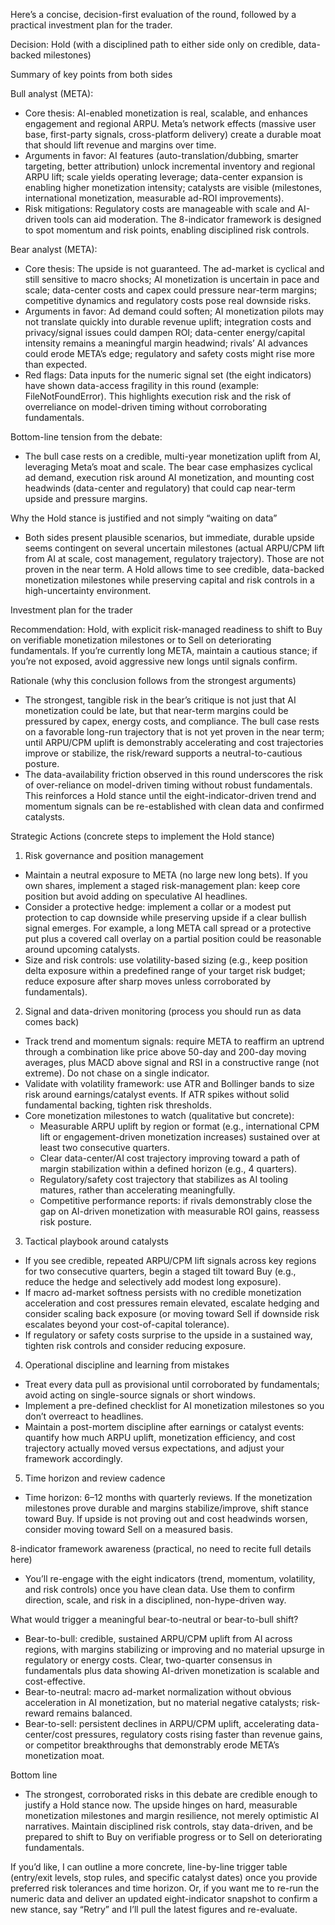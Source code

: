 Here’s a concise, decision-first evaluation of the round, followed by a practical investment plan for the trader.

Decision: Hold (with a disciplined path to either side only on credible, data-backed milestones)

Summary of key points from both sides

Bull analyst (META):
- Core thesis: AI-enabled monetization is real, scalable, and enhances engagement and regional ARPU. Meta’s network effects (massive user base, first-party signals, cross-platform delivery) create a durable moat that should lift revenue and margins over time.
- Arguments in favor: AI features (auto-translation/dubbing, smarter targeting, better attribution) unlock incremental inventory and regional ARPU lift; scale yields operating leverage; data-center expansion is enabling higher monetization intensity; catalysts are visible (milestones, international monetization, measurable ad-ROI improvements).
- Risk mitigations: Regulatory costs are manageable with scale and AI-driven tools can aid moderation. The 8-indicator framework is designed to spot momentum and risk points, enabling disciplined risk controls.

Bear analyst (META):
- Core thesis: The upside is not guaranteed. The ad-market is cyclical and still sensitive to macro shocks; AI monetization is uncertain in pace and scale; data-center costs and capex could pressure near-term margins; competitive dynamics and regulatory costs pose real downside risks.
- Arguments in favor: Ad demand could soften; AI monetization pilots may not translate quickly into durable revenue uplift; integration costs and privacy/signal issues could dampen ROI; data-center energy/capital intensity remains a meaningful margin headwind; rivals’ AI advances could erode META’s edge; regulatory and safety costs might rise more than expected.
- Red flags: Data inputs for the numeric signal set (the eight indicators) have shown data-access fragility in this round (example: FileNotFoundError). This highlights execution risk and the risk of overreliance on model-driven timing without corroborating fundamentals.

Bottom-line tension from the debate:
- The bull case rests on a credible, multi-year monetization uplift from AI, leveraging Meta’s moat and scale. The bear case emphasizes cyclical ad demand, execution risk around AI monetization, and mounting cost headwinds (data-center and regulatory) that could cap near-term upside and pressure margins.

Why the Hold stance is justified and not simply “waiting on data”
- Both sides present plausible scenarios, but immediate, durable upside seems contingent on several uncertain milestones (actual ARPU/CPM lift from AI at scale, cost management, regulatory trajectory). Those are not proven in the near term. A Hold allows time to see credible, data-backed monetization milestones while preserving capital and risk controls in a high-uncertainty environment.

Investment plan for the trader

Recommendation: Hold, with explicit risk-managed readiness to shift to Buy on verifiable monetization milestones or to Sell on deteriorating fundamentals. If you’re currently long META, maintain a cautious stance; if you’re not exposed, avoid aggressive new longs until signals confirm.

Rationale (why this conclusion follows from the strongest arguments)
- The strongest, tangible risk in the bear’s critique is not just that AI monetization could be late, but that near-term margins could be pressured by capex, energy costs, and compliance. The bull case rests on a favorable long-run trajectory that is not yet proven in the near term; until ARPU/CPM uplift is demonstrably accelerating and cost trajectories improve or stabilize, the risk/reward supports a neutral-to-cautious posture.
- The data-availability friction observed in this round underscores the risk of over-reliance on model-driven timing without robust fundamentals. This reinforces a Hold stance until the eight-indicator-driven trend and momentum signals can be re-established with clean data and confirmed catalysts.

Strategic Actions (concrete steps to implement the Hold stance)

1) Risk governance and position management
- Maintain a neutral exposure to META (no large new long bets). If you own shares, implement a staged risk-management plan: keep core position but avoid adding on speculative AI headlines.
- Consider a protective hedge: implement a collar or a modest put protection to cap downside while preserving upside if a clear bullish signal emerges. For example, a long META call spread or a protective put plus a covered call overlay on a partial position could be reasonable around upcoming catalysts.
- Size and risk controls: use volatility-based sizing (e.g., keep position delta exposure within a predefined range of your target risk budget; reduce exposure after sharp moves unless corroborated by fundamentals).

2) Signal and data-driven monitoring (process you should run as data comes back)
- Track trend and momentum signals: require META to reaffirm an uptrend through a combination like price above 50-day and 200-day moving averages, plus MACD above signal and RSI in a constructive range (not extreme). Do not chase on a single indicator.
- Validate with volatility framework: use ATR and Bollinger bands to size risk around earnings/catalyst events. If ATR spikes without solid fundamental backing, tighten risk thresholds.
- Core monetization milestones to watch (qualitative but concrete):
  - Measurable ARPU uplift by region or format (e.g., international CPM lift or engagement-driven monetization increases) sustained over at least two consecutive quarters.
  - Clear data-center/AI cost trajectory improving toward a path of margin stabilization within a defined horizon (e.g., 4 quarters).
  - Regulatory/safety cost trajectory that stabilizes as AI tooling matures, rather than accelerating meaningfully.
  - Competitive performance reports: if rivals demonstrably close the gap on AI-driven monetization with measurable ROI gains, reassess risk posture.

3) Tactical playbook around catalysts
- If you see credible, repeated ARPU/CPM lift signals across key regions for two consecutive quarters, begin a staged tilt toward Buy (e.g., reduce the hedge and selectively add modest long exposure).
- If macro ad-market softness persists with no credible monetization acceleration and cost pressures remain elevated, escalate hedging and consider scaling back exposure (or moving toward Sell if downside risk escalates beyond your cost-of-capital tolerance).
- If regulatory or safety costs surprise to the upside in a sustained way, tighten risk controls and consider reducing exposure.

4) Operational discipline and learning from mistakes
- Treat every data pull as provisional until corroborated by fundamentals; avoid acting on single-source signals or short windows.
- Implement a pre-defined checklist for AI monetization milestones so you don’t overreact to headlines.
- Maintain a post-mortem discipline after earnings or catalyst events: quantify how much ARPU uplift, monetization efficiency, and cost trajectory actually moved versus expectations, and adjust your framework accordingly.

5) Time horizon and review cadence
- Time horizon: 6–12 months with quarterly reviews. If the monetization milestones prove durable and margins stabilize/improve, shift stance toward Buy. If upside is not proving out and cost headwinds worsen, consider moving toward Sell on a measured basis.

8-indicator framework awareness (practical, no need to recite full details here)
- You’ll re-engage with the eight indicators (trend, momentum, volatility, and risk controls) once you have clean data. Use them to confirm direction, scale, and risk in a disciplined, non-hype-driven way.

What would trigger a meaningful bear-to-neutral or bear-to-bull shift?
- Bear-to-bull: credible, sustained ARPU/CPM uplift from AI across regions, with margins stabilizing or improving and no material upsurge in regulatory or energy costs. Clear, two-quarter consensus in fundamentals plus data showing AI-driven monetization is scalable and cost-effective.
- Bear-to-neutral: macro ad-market normalization without obvious acceleration in AI monetization, but no material negative catalysts; risk-reward remains balanced.
- Bear-to-sell: persistent declines in ARPU/CPM uplift, accelerating data-center/cost pressures, regulatory costs rising faster than revenue gains, or competitor breakthroughs that demonstrably erode META’s monetization moat.

Bottom line
- The strongest, corroborated risks in this debate are credible enough to justify a Hold stance now. The upside hinges on hard, measurable monetization milestones and margin resilience, not merely optimistic AI narratives. Maintain disciplined risk controls, stay data-driven, and be prepared to shift to Buy on verifiable progress or to Sell on deteriorating fundamentals.

If you’d like, I can outline a more concrete, line-by-line trigger table (entry/exit levels, stop rules, and specific catalyst dates) once you provide preferred risk tolerances and time horizon. Or, if you want me to re-run the numeric data and deliver an updated eight-indicator snapshot to confirm a new stance, say “Retry” and I’ll pull the latest figures and re-evaluate.